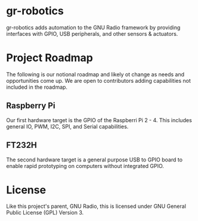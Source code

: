 # gr-robotics
gr-robotics adds automation to the GNU Radio framework by providing interfaces with GPIO, USB peripherals, and other sensors &amp; actuators.

# Project Roadmap
The following is our notional roadmap and likely ot change as needs and opportunities come up. We are open to contributors adding capabilities not included in the roadmap.

## Raspberry Pi
Our first hardware target is the GPIO of the Raspberri Pi 2 - 4. This includes general IO, PWM, I2C, SPI, and Serial capabilities.

## FT232H
The second hardware target is a general purpose USB to GPIO board to enable rapid prototyping on computers without integrated GPIO.

# License
Like this project's parent, GNU Radio, this is licensed under GNU General Public License (GPL) Version 3.
